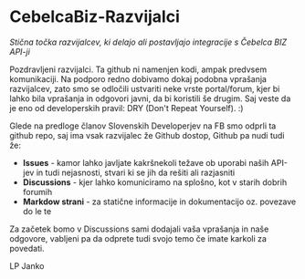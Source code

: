 # CebelcaBiz-Razvijalci

_Stična točka razvijalcev, ki delajo ali postavljajo integracije s Čebelca BIZ API-ji_

Pozdravljeni razvijalci. Ta github ni namenjen kodi, ampak predvsem komunikaciji. Na podporo redno dobivamo dokaj podobna vprašanja razvijalcev, zato smo se odločili ustvariti neke vrste portal/forum, kjer bi lahko bila vprašanja in odgovori javni, da bi koristili še drugim. Saj veste da je eno od developerskih pravil: DRY (Don't Repeat Yourself). :)

Glede na predloge članov Slovenskih Developerjev na FB smo odprli ta github repo, saj ima vsak razvijalec že Github dostop, Github pa nudi tudi že:
 * **Issues** - kamor lahko javljate kakršnekoli težave ob uporabi naših API-jev in tudi nejasnosti, stvari ki se jih da rešiti ali razjasniti
 * **Discussions** - kjer lahko komuniciramo na splošno, kot v starih dobrih forumih
 * **Markdow strani** - za statične informacije in dokumentacijo oz. povezave do le te
 
 Za začetek bomo v Discussions sami dodajali vaša vprašanja in naše odgovore, vabljeni pa da odprete tudi svojo temo če imate karkoli za povedati.
 
LP
  Janko
